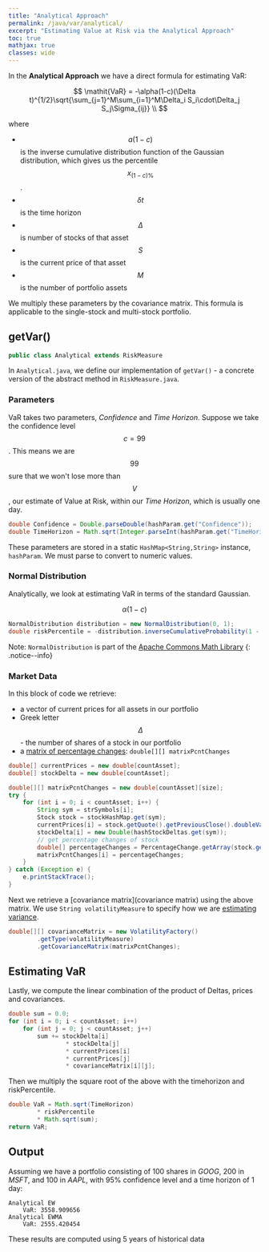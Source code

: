 ```yaml
---
title: "Analytical Approach"
permalink: /java/var/analytical/
excerpt: "Estimating Value at Risk via the Analytical Approach"
toc: true
mathjax: true
classes: wide
---
```


In the __Analytical Approach__ we have a direct formula for estimating VaR:

$$
	\mathit{VaR} = -\alpha(1-c)(\Delta t)^{1/2}\sqrt{\sum_{j=1}^M\sum_{i=1}^M\Delta_i S_i\cdot\Delta_j S_j\Sigma_{ij}} \\
$$

where 
* $$a(1-c)$$ is the inverse cumulative distribution function of the Gaussian distribution, which gives us the percentile $$x_{(1-c)\%}$$.
* $$\delta t$$ is the time horizon
* $$\Delta$$ is number of stocks of that asset
* $$S$$ is the current price of that asset
* $$M$$ is the number of portfolio assets


We multiply these parameters by the covariance matrix. This formula is applicable to the single-stock and multi-stock portfolio. 

## getVar()


```java
public class Analytical extends RiskMeasure
```

In `Analytical.java`, we define our implementation of `getVar()` - a concrete version of the abstract method in `RiskMeasure.java`.

### Parameters

VaR takes two parameters, _Confidence_ and _Time Horizon_.
Suppose we take the confidence level $$c = 99%$$.
This means we are $$99%$$ sure that we won't lose more than $$V$$, our estimate of Value at Risk, within our _Time Horizon_, which is usually one day.

```java
double Confidence = Double.parseDouble(hashParam.get("Confidence"));
double TimeHorizon = Math.sqrt(Integer.parseInt(hashParam.get("TimeHorizonDays")));
```

These parameters are stored in a static `HashMap<String,String>` instance, `hashParam`. 
We must parse to convert to numeric values.

### Normal Distribution

Analytically, we look at estimating VaR in terms of the standard Gaussian. 

$$
	\alpha(1-c)
$$

```java
NormalDistribution distribution = new NormalDistribution(0, 1);
double riskPercentile = -distribution.inverseCumulativeProbability(1 - Confidence);
```
Note: `NormalDistribution` is part of the [Apache Commons Math Library](http://commons.apache.org/proper/commons-math/)
{: .notice--info}


### Market Data

In this block of code we retrieve:

* a vector of current prices for all assets in our portfolio
* Greek letter $$\Delta$$ - the number of shares of a stock in our portfolio
* a [matrix of percentage changes](https://adrian.ng/java/var/matrices/#percentage-changes): `double[][] matrixPcntChanges`

```java
double[] currentPrices = new double[countAsset];
double[] stockDelta = new double[countAsset];

double[][] matrixPcntChanges = new double[countAsset][size];
try {
    for (int i = 0; i < countAsset; i++) {
        String sym = strSymbols[i];
        Stock stock = stockHashMap.get(sym);
        currentPrices[i] = stock.getQuote().getPreviousClose().doubleValue();
        stockDelta[i] = new Double(hashStockDeltas.get(sym));
        // get percentage changes of stock
        double[] percentageChanges = PercentageChange.getArray(stock.getHistory());
        matrixPcntChanges[i] = percentageChanges;
    }
} catch (Exception e) {
    e.printStackTrace();
}
```
Next we retrieve a [covariance matrix](covariance matrix) using the above matrix.
We use `String volatilityMeasure` to specify how we are [estimating variance](https://adrian.ng/java/var/volatility/#volatilityfactory).

```java
double[][] covarianceMatrix = new VolatilityFactory()
        .getType(volatilityMeasure)
        .getCovarianceMatrix(matrixPcntChanges);
```
## Estimating VaR

Lastly, we compute the linear combination of the product of Deltas, prices and covariances.

```java
double sum = 0.0;
for (int i = 0; i < countAsset; i++)
    for (int j = 0; j < countAsset; j++)
        sum += stockDelta[i]
                * stockDelta[j]
                * currentPrices[i]
                * currentPrices[j]
                * covarianceMatrix[i][j];
```

Then we multiply the square root of the above with the timehorizon and riskPercentile.

```java    
double VaR = Math.sqrt(TimeHorizon)
        * riskPercentile
        * Math.sqrt(sum);
return VaR;
```
## Output

Assuming we have a portfolio consisting of 100 shares in _GOOG_, 200 in _MSFT_, and 100 in _AAPL_, with 95% confidence level and a time horizon of 1 day:

```
Analytical EW
	VaR: 3558.909656
Analytical EWMA
	VaR: 2555.420454
```

These results are computed using 5 years of historical data